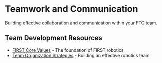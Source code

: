 # Teamwork and Communication

Building effective collaboration and communication within your FTC team.

## Team Development Resources

- [FIRST Core Values](https://www.firstinspires.org/about/vision-and-mission) - The foundation of FIRST robotics
- [Team Organization Strategies](https://www.firstinspires.org/resource-library/ftc/team-management-resources) - Building an effective robotics team